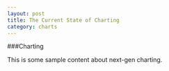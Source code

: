 ```yaml
---
layout: post
title: The Current State of Charting
category: charts
---
```



###Charting

This is some sample content about next-gen charting.